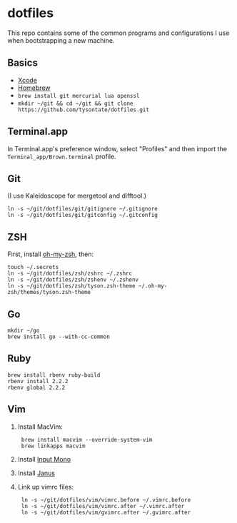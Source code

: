 # dotfiles

This repo contains some of the common programs and configurations I use when
bootstrapping a new machine.

## Basics

  * [Xcode](https://itunes.apple.com/us/app/xcode/id497799835?mt=12)
  * [Homebrew](http://brew.sh)
  * `brew install git mercurial lua openssl`
  * `mkdir ~/git && cd ~/git && git clone https://github.com/tysontate/dotfiles.git`

## Terminal.app

In Terminal.app's preference window, select "Profiles" and then import the
`Terminal_app/Brown.terminal` profile.

## Git

(I use Kaleidoscope for mergetool and difftool.)

    ln -s ~/git/dotfiles/git/gitignore ~/.gitignore
    ln -s ~/git/dotfiles/git/gitconfig ~/.gitconfig

## ZSH

First, install [oh-my-zsh](https://github.com/robbyrussell/oh-my-zsh), then:

    touch ~/.secrets
    ln -s ~/git/dotfiles/zsh/zshrc ~/.zshrc
    ln -s ~/git/dotfiles/zsh/zshenv ~/.zshenv
    ln -s ~/git/dotfiles/zsh/tyson.zsh-theme ~/.oh-my-zsh/themes/tyson.zsh-theme

## Go

    mkdir ~/go
    brew install go --with-cc-common

## Ruby

    brew install rbenv ruby-build
    rbenv install 2.2.2
    rbenv global 2.2.2

## Vim

1. Install MacVim:

        brew install macvim --override-system-vim
        brew linkapps macvim

2. Install [Input Mono](http://input.fontbureau.com)

3. Install [Janus](https://github.com/carlhuda/janus)

4. Link up vimrc files:

        ln -s ~/git/dotfiles/vim/vimrc.before ~/.vimrc.before
        ln -s ~/git/dotfiles/vim/vimrc.after ~/.vimrc.after
        ln -s ~/git/dotfiles/vim/gvimrc.after ~/.gvimrc.after

